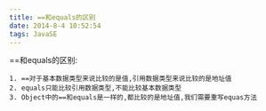 ```yaml
---
title: ==和equals的区别
date: 2014-8-4 10:52:54
tags: JavaSE
---
```


==和equals的区别:

	1. ==对于基本数据类型来说比较的是值,引用数据类型来说比较的是地址值
	2. equals只能比较引用数据类型,不能比较基本数据类型
	3. Object中的==和equals是一样的,都比较的是地址值,我们需要重写equas方法

